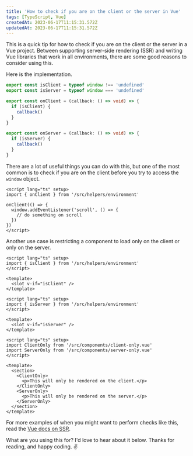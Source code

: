 ```yaml
---
title: 'How to check if you are on the client or the server in Vue'
tags: [TypeScript, Vue]
createdAt: 2023-06-17T11:15:31.572Z
updatedAt: 2023-06-17T11:15:31.572Z
---
```


This is a quick tip for how to check if you are on the client or the server in a Vue project. Between supporting server-side rendering (SSR) and writing Vue libraries that work in all environments, there are some good reasons to consider using this.

<!-- more -->

Here is the implementation.

```ts [/src/helpers/environment.ts]
export const isClient = typeof window !== 'undefined'
export const isServer = typeof window === 'undefined'

export const onClient = (callback: () => void) => {
  if (isClient) {
    callback()
  }
}

export const onServer = (callback: () => void) => {
  if (isServer) {
    callback()
  }
}
```

There are a lot of useful things you can do with this, but one of the most common is to check if you are on the client before you try to access the `window` object.

```vue [/src/components/scroll-listener.vue]
<script lang="ts" setup>
import { onClient } from '/src/helpers/environment'

onClient(() => {
  window.addEventListener('scroll', () => {
    // do something on scroll
  })
})
</script>
```

Another use case is restricting a component to load only on the client or only on the server.

```vue [/src/components/client-only.vue]
<script lang="ts" setup>
import { isClient } from '/src/helpers/environment'
</script>

<template>
  <slot v-if="isClient" />
</template>
```

```vue [/src/components/server-only.vue]
<script lang="ts" setup>
import { isServer } from '/src/helpers/environment'
</script>

<template>
  <slot v-if="isServer" />
</template>
```

```vue [/src/components/conditional.vue]
<script lang="ts" setup>
import ClientOnly from '/src/components/client-only.vue'
import ServerOnly from '/src/components/server-only.vue'
</script>

<template>
  <section>
    <ClientOnly>
      <p>This will only be rendered on the client.</p>
    </ClientOnly>
    <ServerOnly>
      <p>This will only be rendered on the server.</p>
    </ServerOnly>
  </section>
</template>
```

For more examples of when you might want to perform checks like this, read the [Vue docs on SSR](https://vuejs.org/guide/scaling-up/ssr.html).

What are you using this for? I'd love to hear about it below. Thanks for reading, and happy coding. ✌️

